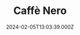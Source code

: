 ---
date: 2024-02-05T13:03:39.000Z
title: Caffè Nero
latitude: 52.0398452570406
longitude: 0.7311605152962434
url: http://www.caffenero.co.uk
category: checkin
---